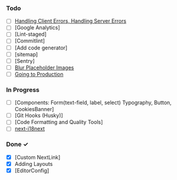 ### Todo

- [ ] [Handling Client Errors, Handling Server Errors](https://nextjs.org/docs/advanced-features/error-handling)
- [ ] [Google Analytics]
- [ ] [Lint-staged]
- [ ] [Commitlint]
- [ ] [Add code generator]
- [ ] [sitemap]
- [ ] [Sentry]
- [ ] [Blur Placeholder Images](https://davisgitonga.dev/blog/next-image-blur-with-tailwindcss)
- [ ] [Going to Production](https://nextjs.org/docs/going-to-production)

### In Progress

- [ ] [Components: Form(text-field, label, select) Typography, Button, CookiesBanner]
- [ ] [Git Hooks (Husky)]
- [ ] [Code Formatting and Quality Tools]
- [ ] [next-i18next](https://github.com/i18next/next-i18next)

### Done ✓

- [x] [Custom NextLink]
- [x] Adding Layouts
- [x] [EditorConfig]
